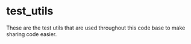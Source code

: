 # test_utils

These are the test utils that are used throughout this code base to make sharing code easier.
